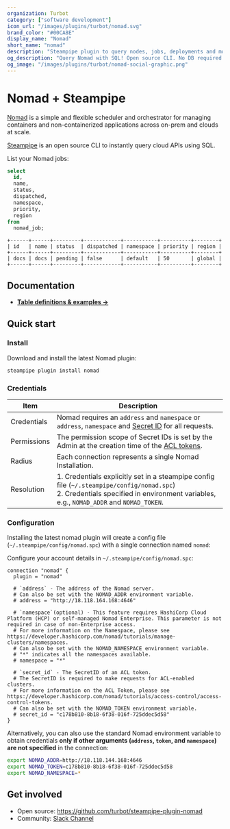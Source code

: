 ```yaml
---
organization: Turbot
category: ["software development"]
icon_url: "/images/plugins/turbot/nomad.svg"
brand_color: "#00CA8E"
display_name: "Nomad"
short_name: "nomad"
description: "Steampipe plugin to query nodes, jobs, deployments and more from Nomad."
og_description: "Query Nomad with SQL! Open source CLI. No DB required."
og_image: "/images/plugins/turbot/nomad-social-graphic.png"
---
```


# Nomad + Steampipe

[Nomad](https://www.nomadproject.io/) is a simple and flexible scheduler and orchestrator for managing containers and non-containerized applications across on-prem and clouds at scale.

[Steampipe](https://steampipe.io) is an open source CLI to instantly query cloud APIs using SQL.

List your Nomad jobs:

```sql
select
  id,
  name,
  status,
  dispatched,
  namespace,
  priority,
  region
from
  nomad_job;
```

```
+------+------+---------+------------+-----------+----------+--------+
| id   | name | status  | dispatched | namespace | priority | region |
+------+------+---------+------------+-----------+----------+--------+
| docs | docs | pending | false      | default   | 50       | global |
+------+------+---------+------------+-----------+----------+--------+
```

## Documentation

- **[Table definitions & examples →](/plugins/turbot/nomad/tables)**

## Quick start

### Install

Download and install the latest Nomad plugin:

```sh
steampipe plugin install nomad
```

### Credentials

| Item        | Description                                                                                                                                                                              |
| ----------- | ---------------------------------------------------------------------------------------------------------------------------------------------------------------------------------------- |
| Credentials | Nomad requires an `address` and `namespace` or `address`, `namespace` and [Secret ID](https://developer.hashicorp.com/nomad/tutorials/access-control/access-control-tokens) for all requests.    |
| Permissions | The permission scope of Secret IDs is set by the Admin at the creation time of the [ACL tokens](https://developer.hashicorp.com/nomad/tutorials/web-ui/web-ui-access).                                                                                           |
| Radius      | Each connection represents a single Nomad Installation.                                                                                                                                  |
| Resolution  | 1. Credentials explicitly set in a steampipe config file (`~/.steampipe/config/nomad.spc`)<br />2. Credentials specified in environment variables, e.g., `NOMAD_ADDR` and `NOMAD_TOKEN`. |

### Configuration

Installing the latest nomad plugin will create a config file (`~/.steampipe/config/nomad.spc`) with a single connection named `nomad`:

Configure your account details in `~/.steampipe/config/nomad.spc`:

```hcl
connection "nomad" {
  plugin = "nomad"

  # `address` - The address of the Nomad server.
  # Can also be set with the NOMAD_ADDR environment variable.
  # address = "http://18.118.164.168:4646"

  # `namespace`(optional) - This feature requires HashiCorp Cloud Platform (HCP) or self-managed Nomad Enterprise. This parameter is not required in case of non-Enterprise access.
  # For more information on the Namespace, please see https://developer.hashicorp.com/nomad/tutorials/manage-clusters/namespaces.
  # Can also be set with the NOMAD_NAMESPACE environment variable.
  # "*" indicates all the namespaces available.
  # namespace = "*"

  # `secret_id` - The SecretID of an ACL token.
  # The SecretID is required to make requests for ACL-enabled clusters.
  # For more information on the ACL Token, please see https://developer.hashicorp.com/nomad/tutorials/access-control/access-control-tokens.
  # Can also be set with the NOMAD_TOKEN environment variable.
  # secret_id = "c178b810-8b18-6f38-016f-725ddec5d58"
}
```

Alternatively, you can also use the standard Nomad environment variable to obtain credentials **only if other arguments (`address`, `token`, and `namespace`) are not specified** in the connection:

```sh
export NOMAD_ADDR=http://18.118.144.168:4646
export NOMAD_TOKEN=c178b810-8b18-6f38-016f-725ddec5d58
export NOMAD_NAMESPACE=*
```

## Get involved

- Open source: https://github.com/turbot/steampipe-plugin-nomad
- Community: [Slack Channel](https://steampipe.io/community/join)
